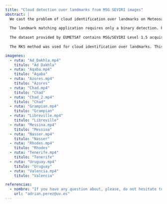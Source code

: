 ```yaml
---
title: "Cloud detection over landmarks from MSG SEVIRI images"
abstract: |
  We cast the problem of cloud identification over landmarks on Meteosat Second Generation (MSG) SEVIRI data. This satellite mission constitutes a fundamental tool for weather forecasting, providing images of the full Earth disc every 15 minutes. Matching the landmarks accurately is of paramount importance in image navigation and registration (INR) models and geometric quality assessment (GQA) in the Level 1 instrument processing chain. Cloud contamination detection over landmarks is an essential step in the MSG processing chain, as undetected clouds are one of the most significant sources of error in landmark matching. 
  
  The landmark matching application requires only a binary detection. Furthermore, the cloud detection has to be carried out in real-time to be included in the landmark matching MSG processing chain, which implies efficient and robust detection schemes. Therefore, the proposed classification scheme is designed evaluating the complexity, the scalability, and parallelization of computations. 
  
  The dataset provided by EUMETSAT contains MSG/SEVIRI Level 1.5 acquisitions for 200 landmarks of variable size for a whole year, which are mainly located over the coastline, islands, or inland waters. A full Earth disk image is acquired every 15 minutes, which produces 96 images per day and results in 35040 images (or chips) per landmark in 2010. Additionally, Level 2 cloud products were provided for each landmark observation so the Level 2 cloud mask is used as the best available `ground truth' to validate the results. Summarizing, in this problem, we have to deal with near 7 million MSG/SEVIRI multispectral images acquired during 2010. 
  
  The RKS method was used for cloud identification over landmarks. This was done in the context of a project titled [Study on pattern recognition based cloud detection over landmarks](http://www.eumetsat.int/) in collaboration with EUMETSAT European Organisation for the Exploitation of Meteorological Satellites, 01/15 - 11/15. Below we show a set of illustrative videos where the best classifier results are show for particular landmarks. We show the L2 cloud mask and our classifier predictions, along with the cumulative accuracy per acquisition.

imagenes:
  - ruta: "Ad_Dakhla.mp4"
    titulo: "Ad Dakhla"
  - ruta: "Aqaba.mp4"
    titulo: "Aqaba"
  - ruta: "Azores.mp4"
    titulo: "Azores"
  - ruta: "Chad.mp4"
    titulo: "Chad"
  - ruta: "Chad_2.mp4"
    titulo: "Chad"
  - ruta: "Grampian.mp4"
    titulo: "Grampian"
  - ruta: "Libreville.mp4"
    titulo: "Libreville"
  - ruta: "Messina.mp4"
    titulo: "Messina"
  - ruta: "Nasser.mp4"
    titulo: "Nasser"
  - ruta: "Rhodes.mp4"
    titulo: "Rhodes"
  - ruta: "Tenerife.mp4"
    titulo: "Tenerife"
  - ruta: "Uruguay.mp4"
    titulo: "Uruguay"
  - ruta: "Valencia.mp4"
    titulo: "Valencia"

referencias:
  - nombre: "If you have any question about, please, do not hesitate to write an email to Adrián Pérez-Suay (Adrian.Perez at uv dot es)."
    url: "adrian.perez@uv.es"
---
```

